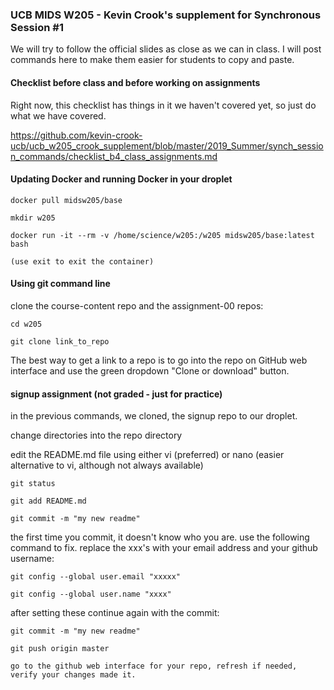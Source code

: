 ### UCB MIDS W205 - Kevin Crook's supplement for Synchronous Session #1

We will try to follow the official slides as close as we can in class.  I will post commands here to make them easier for students to copy and paste.

#### Checklist before class and before working on assignments

Right now, this checklist has things in it we haven't covered yet, so just do what we have covered.

https://github.com/kevin-crook-ucb/ucb_w205_crook_supplement/blob/master/2019_Summer/synch_session_commands/checklist_b4_class_assignments.md

#### Updating Docker and running Docker in your droplet

```
docker pull midsw205/base

mkdir w205

docker run -it --rm -v /home/science/w205:/w205 midsw205/base:latest bash

(use exit to exit the container)
```

#### Using git command line

clone the course-content repo and the assignment-00 repos:

```
cd w205

git clone link_to_repo
```

The best way to get a link to a repo is to go into the repo on GitHub web interface and use the green dropdown "Clone or download" button.

#### signup assignment (not graded - just for practice)

in the previous commands, we cloned, the signup repo to our droplet.

change directories into the repo directory

edit the README.md file using either vi (preferred) or nano (easier alternative to vi, although not always available)

```
git status

git add README.md

git commit -m "my new readme"
```

the first time you commit, it doesn't know who you are.  use the following command to fix.  replace the xxx's with your email address and your github username:

```
git config --global user.email "xxxxx"

git config --global user.name "xxxx"
```

after setting these continue again with the commit:

```
git commit -m "my new readme"

git push origin master

go to the github web interface for your repo, refresh if needed, verify your changes made it.
```
